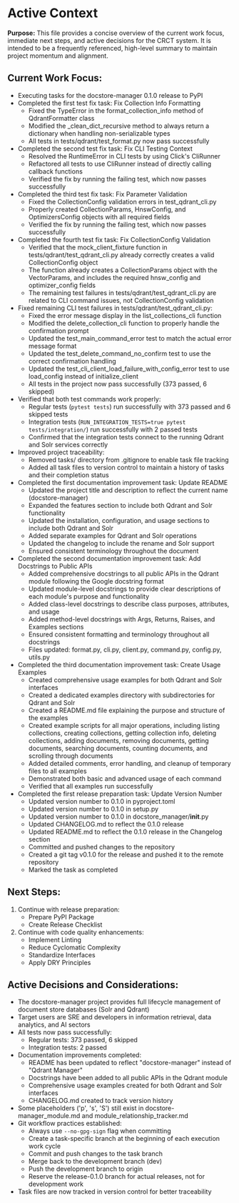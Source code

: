 # Active Context

**Purpose:** This file provides a concise overview of the current work focus, immediate next steps, and active decisions for the CRCT system. It is intended to be a frequently referenced, high-level summary to maintain project momentum and alignment.

## Current Work Focus:

- Executing tasks for the docstore-manager 0.1.0 release to PyPI
- Completed the first test fix task: Fix Collection Info Formatting
  - Fixed the TypeError in the format_collection_info method of QdrantFormatter class
  - Modified the _clean_dict_recursive method to always return a dictionary when handling non-serializable types
  - All tests in tests/qdrant/test_format.py now pass successfully
- Completed the second test fix task: Fix CLI Testing Context
  - Resolved the RuntimeError in CLI tests by using Click's CliRunner
  - Refactored all tests to use CliRunner instead of directly calling callback functions
  - Verified the fix by running the failing test, which now passes successfully
- Completed the third test fix task: Fix Parameter Validation
  - Fixed the CollectionConfig validation errors in test_qdrant_cli.py
  - Properly created CollectionParams, HnswConfig, and OptimizersConfig objects with all required fields
  - Verified the fix by running the failing test, which now passes successfully
- Completed the fourth test fix task: Fix CollectionConfig Validation
  - Verified that the mock_client_fixture function in tests/qdrant/test_qdrant_cli.py already correctly creates a valid CollectionConfig object
  - The function already creates a CollectionParams object with the VectorParams, and includes the required hnsw_config and optimizer_config fields
  - The remaining test failures in tests/qdrant/test_qdrant_cli.py are related to CLI command issues, not CollectionConfig validation
- Fixed remaining CLI test failures in tests/qdrant/test_qdrant_cli.py:
  - Fixed the error message display in the list_collections_cli function
  - Modified the delete_collection_cli function to properly handle the confirmation prompt
  - Updated the test_main_command_error test to match the actual error message format
  - Updated the test_delete_command_no_confirm test to use the correct confirmation handling
  - Updated the test_cli_client_load_failure_with_config_error test to use load_config instead of initialize_client
  - All tests in the project now pass successfully (373 passed, 6 skipped)
- Verified that both test commands work properly:
  - Regular tests (`pytest tests`) run successfully with 373 passed and 6 skipped tests
  - Integration tests (`RUN_INTEGRATION_TESTS=true pytest tests/integration/`) run successfully with 2 passed tests
  - Confirmed that the integration tests connect to the running Qdrant and Solr services correctly
- Improved project traceability:
  - Removed tasks/ directory from .gitignore to enable task file tracking
  - Added all task files to version control to maintain a history of tasks and their completion status
- Completed the first documentation improvement task: Update README
  - Updated the project title and description to reflect the current name (docstore-manager)
  - Expanded the features section to include both Qdrant and Solr functionality
  - Updated the installation, configuration, and usage sections to include both Qdrant and Solr
  - Added separate examples for Qdrant and Solr operations
  - Updated the changelog to include the rename and Solr support
  - Ensured consistent terminology throughout the document
- Completed the second documentation improvement task: Add Docstrings to Public APIs
  - Added comprehensive docstrings to all public APIs in the Qdrant module following the Google docstring format
  - Updated module-level docstrings to provide clear descriptions of each module's purpose and functionality
  - Added class-level docstrings to describe class purposes, attributes, and usage
  - Added method-level docstrings with Args, Returns, Raises, and Examples sections
  - Ensured consistent formatting and terminology throughout all docstrings
  - Files updated: format.py, cli.py, client.py, command.py, config.py, utils.py
- Completed the third documentation improvement task: Create Usage Examples
  - Created comprehensive usage examples for both Qdrant and Solr interfaces
  - Created a dedicated examples directory with subdirectories for Qdrant and Solr
  - Created a README.md file explaining the purpose and structure of the examples
  - Created example scripts for all major operations, including listing collections, creating collections, getting collection info, deleting collections, adding documents, removing documents, getting documents, searching documents, counting documents, and scrolling through documents
  - Added detailed comments, error handling, and cleanup of temporary files to all examples
  - Demonstrated both basic and advanced usage of each command
  - Verified that all examples run successfully
- Completed the first release preparation task: Update Version Number
  - Updated version number to 0.1.0 in pyproject.toml
  - Updated version number to 0.1.0 in setup.py
  - Updated version number to 0.1.0 in docstore_manager/__init__.py
  - Updated CHANGELOG.md to reflect the 0.1.0 release
  - Updated README.md to reflect the 0.1.0 release in the Changelog section
  - Committed and pushed changes to the repository
  - Created a git tag v0.1.0 for the release and pushed it to the remote repository
  - Marked the task as completed

## Next Steps:

1. Continue with release preparation:
   - Prepare PyPI Package
   - Create Release Checklist
2. Continue with code quality enhancements:
   - Implement Linting
   - Reduce Cyclomatic Complexity
   - Standardize Interfaces
   - Apply DRY Principles

## Active Decisions and Considerations:

- The docstore-manager project provides full lifecycle management of document store databases (Solr and Qdrant)
- Target users are SRE and developers in information retrieval, data analytics, and AI sectors
- All tests now pass successfully:
  - Regular tests: 373 passed, 6 skipped
  - Integration tests: 2 passed
- Documentation improvements completed:
  - README has been updated to reflect "docstore-manager" instead of "Qdrant Manager"
  - Docstrings have been added to all public APIs in the Qdrant module
  - Comprehensive usage examples created for both Qdrant and Solr interfaces
  - CHANGELOG.md created to track version history
- Some placeholders ('p', 's', 'S') still exist in docstore-manager_module.md and module_relationship_tracker.md
- Git workflow practices established:
  - Always use `--no-gpg-sign` flag when committing
  - Create a task-specific branch at the beginning of each execution work cycle
  - Commit and push changes to the task branch
  - Merge back to the development branch (dev)
  - Push the development branch to origin
  - Reserve the release-0.1.0 branch for actual releases, not for development work
- Task files are now tracked in version control for better traceability
